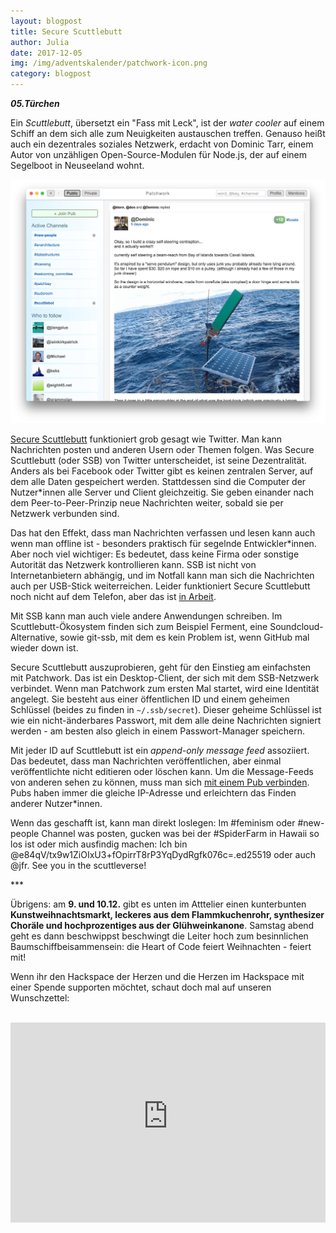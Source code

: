 ```yaml
---
layout: blogpost
title: Secure Scuttlebutt
author: Julia
date: 2017-12-05
img: /img/adventskalender/patchwork-icon.png
category: blogpost
---
```


***05.Türchen***

Ein _Scuttlebutt_, übersetzt ein "Fass mit Leck", ist der _water cooler_ auf einem Schiff an dem sich alle zum Neuigkeiten austauschen treffen. Genauso heißt auch ein dezentrales soziales Netzwerk, erdacht von Dominic Tarr, einem Autor von unzähligen Open-Source-Modulen für Node.js, der auf einem Segelboot in Neuseeland wohnt.

![Patchwork Screenshot](../img/adventskalender/patchwork.jpg)

[Secure Scuttlebutt](https://www.gitbook.com/book/ssbc/ssb-handbook/details) funktioniert grob gesagt wie Twitter. Man kann Nachrichten posten und anderen Usern oder Themen folgen. Was Secure Scuttlebutt (oder SSB) von Twitter unterscheidet, ist seine Dezentralität. Anders als bei Facebook oder Twitter gibt es keinen zentralen Server, auf dem alle Daten gespeichert werden. Stattdessen sind die Computer der Nutzer\*innen alle Server und Client gleichzeitig. Sie geben einander nach dem Peer-to-Peer-Prinzip neue Nachrichten weiter, sobald sie per Netzwerk verbunden sind.

Das hat den Effekt, dass man Nachrichten verfassen und lesen kann auch wenn man offline ist - besonders praktisch für segelnde Entwickler\*innen. Aber noch viel wichtiger: Es bedeutet, dass keine Firma oder sonstige Autorität das Netzwerk kontrollieren kann. SSB ist nicht von Internetanbietern abhängig, und im Notfall kann man sich die Nachrichten auch per USB-Stick weiterreichen. Leider funktioniert Secure Scuttlebutt noch nicht auf dem Telefon, aber das ist [in Arbeit](https://github.com/staltz/mmmmm-mobile).

Mit SSB kann man auch viele andere Anwendungen schreiben. Im Scuttlebutt-Ökosystem finden sich zum Beispiel Ferment, eine Soundcloud-Alternative, sowie git-ssb, mit dem es kein Problem ist, wenn GitHub mal wieder down ist.

Secure Scuttlebutt auszuprobieren, geht für den Einstieg am einfachsten mit Patchwork. Das ist ein Desktop-Client, der sich mit dem SSB-Netzwerk verbindet. Wenn man Patchwork zum ersten Mal startet, wird eine Identität angelegt. Sie besteht aus einer öffentlichen ID und einem geheimen Schlüssel (beides zu finden in `~/.ssb/secret`). Dieser geheime Schlüssel ist wie ein nicht-änderbares Passwort, mit dem alle deine Nachrichten signiert werden - am besten also gleich in einem Passwort-Manager speichern.

Mit jeder ID auf Scuttlebutt ist ein _append-only message feed_ assoziiert. Das bedeutet, dass man Nachrichten veröffentlichen, aber einmal veröffentlichte nicht editieren oder löschen kann.  Um die Message-Feeds von anderen sehen zu können, muss man sich [mit einem Pub verbinden](https://github.com/ssbc/scuttlebot/wiki/Pub-Servers). Pubs haben immer die gleiche IP-Adresse und erleichtern das Finden anderer Nutzer\*innen.

Wenn das geschafft ist, kann man direkt loslegen: Im #feminism oder #new-people Channel was posten, gucken was bei der #SpiderFarm in Hawaii so los ist oder mich ausfindig machen: Ich bin @e84qV/tx9w1ZiOIxU3+fOpirrT8rP3YqDydRgfk076c=.ed25519 oder auch @jfr. See you in the scuttleverse!

\*\*\*

Übrigens: am **9. und 10.12.** gibt es unten im Atttelier einen kunterbunten **Kunstweihnachtsmarkt, leckeres aus dem Flammkuchenrohr, synthesizer Choräle und hochprozentiges aus der Glühweinkanone**. Samstag abend geht es dann beschwippst beschwingt die Leiter hoch zum besinnlichen Baumschiffbeisammensein: die Heart of Code feiert Weihnachten - feiert mit!

Wenn ihr den Hackspace der Herzen und die Herzen im Hackspace mit einer Spende supporten möchtet, schaut doch mal auf unseren Wunschzettel:

<br>
<iframe frameborder="0" marginheight="0" marginwidth="0" src="https://www.betterplace-widget.org/projects/58907?l=de" width="100%" height="320" style="border: 0; padding:0; margin:0;">Informieren und spenden: <a href='https://www.betterplace.org/de/projects/58907-merry-drucking-adventskalender-der-heart-of-code-e-v' target='_blank'>„Merry Drucking - Adventskalender der Heart of Code e.V.“</a> auf betterplace.org öffnen.</iframe>
<br>
